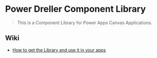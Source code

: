# Power Dreller Component Library
> This is a Component Library for Power Apps Canvas Applications.

## Wiki
- [How to get the Library and use it in your apps](https://github.com/Dreller/PowerDreller/wiki/Get-the-Library)

